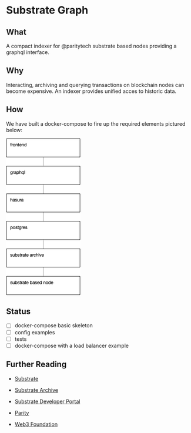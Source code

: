 # Substrate Graph

## What
A compact indexer for @paritytech substrate based nodes providing a graphql interface.

## Why
Interacting, archiving and querying transactions on blockchain nodes can become expensive.
An indexer provides unified acces to historic data.

## How

We have built a docker-compose to fire up the required elements pictured below:

![Schema](/doc/stack-basic.png)

## Status

- [ ] docker-compose basic skeleton
- [ ] config examples
- [ ] tests
- [ ] docker-compose with a load balancer example

## Further Reading

- [Substrate](https://github.com/paritytech/substrate)
- [Substrate Archive](https://github.com/paritytech/substrate-archive)
- [Substrate Developer Portal](https://substrate.dev/)

- [Parity](https://www.parity.io/)
- [Web3 Foundation](https://web3.foundation/)